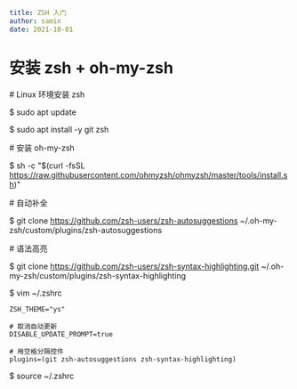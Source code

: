 ```yaml
title: ZSH 入门
author: samin
date: 2021-10-01
```

# 安装 zsh + oh-my-zsh

\# Linux 环境安装 zsh

$  sudo apt update

$  sudo apt install -y git zsh 

\# 安装 oh-my-zsh

$ sh -c "$(curl -fsSL https://raw.githubusercontent.com/ohmyzsh/ohmyzsh/master/tools/install.sh)"

\# 自动补全

$ git clone https://github.com/zsh-users/zsh-autosuggestions ~/.oh-my-zsh/custom/plugins/zsh-autosuggestions

\# 语法高亮

$ git clone https://github.com/zsh-users/zsh-syntax-highlighting.git ~/.oh-my-zsh/custom/plugins/zsh-syntax-highlighting

$ vim ~/.zshrc

```properties
ZSH_THEME="ys"

# 取消自动更新
DISABLE_UPDATE_PROMPT=true

# 用空格分隔控件
plugins=(git zsh-autosuggestions zsh-syntax-highlighting)
```

$ source ~/.zshrc